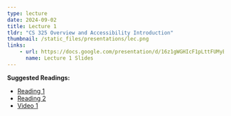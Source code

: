 ```yaml
---
type: lecture
date: 2024-09-02
title: Lecture 1
tldr: "CS 325 Overview and Accessibility Introduction"
thumbnail: /static_files/presentations/lec.png
links: 
    - url: https://docs.google.com/presentation/d/16z1gWGHIcF1pLttFUMyBXsZ_syYELjvRx1GeYZi6dOM/edit?usp=sharing
      name: Lecture 1 Slides
---
```

**Suggested Readings:**
- [Reading 1](https://drive.google.com/file/d/1J5NFEEdBoOQAFsf5oErxrpQC6IxPrbqr/view?usp=sharing)
- [Reading 2](https://drive.google.com/file/d/15-lbsb-YTrKjxKTuzv0x5zhuBpM8qgpq/view?usp=sharing)
- [Video 1](https://www.youtube.com/watch?v=g2m97gPI70I)
